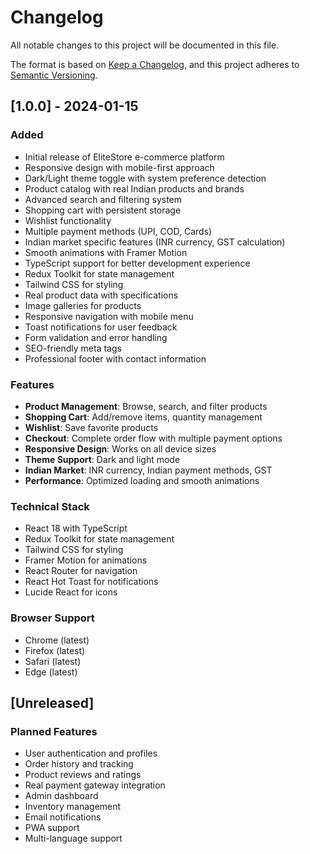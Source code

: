 # Changelog

All notable changes to this project will be documented in this file.

The format is based on [Keep a Changelog](https://keepachangelog.com/en/1.0.0/),
and this project adheres to [Semantic Versioning](https://semver.org/spec/v2.0.0.html).

## [1.0.0] - 2024-01-15

### Added
- Initial release of EliteStore e-commerce platform
- Responsive design with mobile-first approach
- Dark/Light theme toggle with system preference detection
- Product catalog with real Indian products and brands
- Advanced search and filtering system
- Shopping cart with persistent storage
- Wishlist functionality
- Multiple payment methods (UPI, COD, Cards)
- Indian market specific features (INR currency, GST calculation)
- Smooth animations with Framer Motion
- TypeScript support for better development experience
- Redux Toolkit for state management
- Tailwind CSS for styling
- Real product data with specifications
- Image galleries for products
- Responsive navigation with mobile menu
- Toast notifications for user feedback
- Form validation and error handling
- SEO-friendly meta tags
- Professional footer with contact information

### Features
- **Product Management**: Browse, search, and filter products
- **Shopping Cart**: Add/remove items, quantity management
- **Wishlist**: Save favorite products
- **Checkout**: Complete order flow with multiple payment options
- **Responsive Design**: Works on all device sizes
- **Theme Support**: Dark and light mode
- **Indian Market**: INR currency, Indian payment methods, GST
- **Performance**: Optimized loading and smooth animations

### Technical Stack
- React 18 with TypeScript
- Redux Toolkit for state management
- Tailwind CSS for styling
- Framer Motion for animations
- React Router for navigation
- React Hot Toast for notifications
- Lucide React for icons

### Browser Support
- Chrome (latest)
- Firefox (latest)
- Safari (latest)
- Edge (latest)

## [Unreleased]

### Planned Features
- User authentication and profiles
- Order history and tracking
- Product reviews and ratings
- Real payment gateway integration
- Admin dashboard
- Inventory management
- Email notifications
- PWA support
- Multi-language support